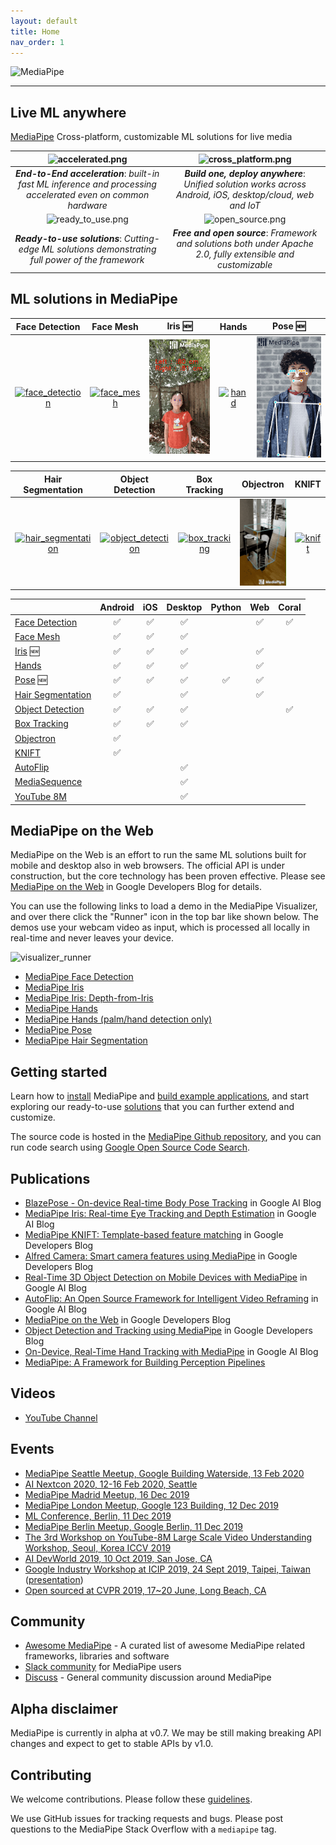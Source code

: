 ```yaml
---
layout: default
title: Home
nav_order: 1
---
```


![MediaPipe](images/mediapipe_small.png)

--------------------------------------------------------------------------------

## Live ML anywhere

[MediaPipe](https://google.github.io/mediapipe/) Cross-platform, customizable ML solutions for live media

![accelerated.png](images/accelerated_small.png)                                                               | ![cross_platform.png](images/cross_platform_small.png)
:------------------------------------------------------------------------------------------------------------: | :----------------------------------------------------:
***End-to-End acceleration***: *built-in fast ML inference and processing accelerated even on common hardware* | ***Build one, deploy anywhere***: *Unified solution works across Android, iOS, desktop/cloud, web and IoT*
![ready_to_use.png](images/ready_to_use_small.png)                                                             | ![open_source.png](images/open_source_small.png)
***Ready-to-use solutions***: *Cutting-edge ML solutions demonstrating full power of the framework*            | ***Free and open source***: *Framework and solutions both under Apache 2.0, fully extensible and customizable*

## ML solutions in MediaPipe

Face Detection                                                                                                                 | Face Mesh                                                                                                       | Iris 🆕                                                                                                    | Hands                                                                                                      | Pose 🆕
:----------------------------------------------------------------------------------------------------------------------------: | :-------------------------------------------------------------------------------------------------------------: | :-------------------------------------------------------------------------------------------------------: | :--------------------------------------------------------------------------------------------------------: | :----:
[![face_detection](images/mobile/face_detection_android_gpu_small.gif)](https://google.github.io/mediapipe/solutions/face_detection) | [![face_mesh](images/mobile/face_mesh_android_gpu_small.gif)](https://google.github.io/mediapipe/solutions/face_mesh) | [![iris](images/mobile/iris_tracking_android_gpu_small.gif)](https://google.github.io/mediapipe/solutions/iris) | [![hand](images/mobile/hand_tracking_android_gpu_small.gif)](https://google.github.io/mediapipe/solutions/hands) | [![pose](images/mobile/pose_tracking_android_gpu_small.gif)](https://google.github.io/mediapipe/solutions/pose)

Hair Segmentation                                                                                                                       | Object Detection                                                                                                                     | Box Tracking                                                                                                                | Objectron                                                                                                             | KNIFT
:-------------------------------------------------------------------------------------------------------------------------------------: | :----------------------------------------------------------------------------------------------------------------------------------: | :-------------------------------------------------------------------------------------------------------------------------: | :-------------------------------------------------------------------------------------------------------------------: | :---:
[![hair_segmentation](images/mobile/hair_segmentation_android_gpu_small.gif)](https://google.github.io/mediapipe/solutions/hair_segmentation) | [![object_detection](images/mobile/object_detection_android_gpu_small.gif)](https://google.github.io/mediapipe/solutions/object_detection) | [![box_tracking](images/mobile/object_tracking_android_gpu_small.gif)](https://google.github.io/mediapipe/solutions/box_tracking) | [![objectron](images/mobile/objectron_chair_android_gpu_small.gif)](https://google.github.io/mediapipe/solutions/objectron) | [![knift](images/mobile/template_matching_android_cpu_small.gif)](https://google.github.io/mediapipe/solutions/knift)

<!-- []() in the first cell is needed to preserve table formatting in GitHub Pages. -->
<!-- Whenever this table is updated, paste a copy to solutions/solutions.md. -->

[]()                                                                          | Android | iOS | Desktop | Python | Web | Coral
:---------------------------------------------------------------------------- | :-----: | :-: | :-----: | :----: | :-: | :---:
[Face Detection](https://google.github.io/mediapipe/solutions/face_detection)       | ✅       | ✅   | ✅       |        | ✅   | ✅
[Face Mesh](https://google.github.io/mediapipe/solutions/face_mesh)                 | ✅       | ✅   | ✅       |        |     |
[Iris](https://google.github.io/mediapipe/solutions/iris) 🆕                         | ✅       | ✅   | ✅       |        | ✅   |
[Hands](https://google.github.io/mediapipe/solutions/hands)                         | ✅       | ✅   | ✅       |        | ✅   |
[Pose](https://google.github.io/mediapipe/solutions/pose) 🆕                         | ✅       | ✅   | ✅       | ✅      | ✅   |
[Hair Segmentation](https://google.github.io/mediapipe/solutions/hair_segmentation) | ✅       |     | ✅       |        | ✅   |
[Object Detection](https://google.github.io/mediapipe/solutions/object_detection)   | ✅       | ✅   | ✅       |        |     | ✅
[Box Tracking](https://google.github.io/mediapipe/solutions/box_tracking)           | ✅       | ✅   | ✅       |        |     |
[Objectron](https://google.github.io/mediapipe/solutions/objectron)                 | ✅       |     |         |        |     |
[KNIFT](https://google.github.io/mediapipe/solutions/knift)                         | ✅       |     |         |        |     |
[AutoFlip](https://google.github.io/mediapipe/solutions/autoflip)                   |         |     | ✅       |        |     |
[MediaSequence](https://google.github.io/mediapipe/solutions/media_sequence)        |         |     | ✅       |        |     |
[YouTube 8M](https://google.github.io/mediapipe/solutions/youtube_8m)               |         |     | ✅       |        |     |

## MediaPipe on the Web

MediaPipe on the Web is an effort to run the same ML solutions built for mobile
and desktop also in web browsers. The official API is under construction, but
the core technology has been proven effective. Please see
[MediaPipe on the Web](https://developers.googleblog.com/2020/01/mediapipe-on-web.html)
in Google Developers Blog for details.

You can use the following links to load a demo in the MediaPipe Visualizer, and
over there click the "Runner" icon in the top bar like shown below. The demos
use your webcam video as input, which is processed all locally in real-time and
never leaves your device.

![visualizer_runner](images/visualizer_runner.png)

*   [MediaPipe Face Detection](https://viz.mediapipe.dev/demo/face_detection)
*   [MediaPipe Iris](https://viz.mediapipe.dev/demo/iris_tracking)
*   [MediaPipe Iris: Depth-from-Iris](https://viz.mediapipe.dev/demo/iris_depth)
*   [MediaPipe Hands](https://viz.mediapipe.dev/demo/hand_tracking)
*   [MediaPipe Hands (palm/hand detection only)](https://viz.mediapipe.dev/demo/hand_detection)
*   [MediaPipe Pose](https://viz.mediapipe.dev/demo/pose_tracking)
*   [MediaPipe Hair Segmentation](https://viz.mediapipe.dev/demo/hair_segmentation)

## Getting started

Learn how to [install](https://google.github.io/mediapipe/getting_started/install)
MediaPipe and
[build example applications](https://google.github.io/mediapipe/getting_started/building_examples),
and start exploring our ready-to-use
[solutions](https://google.github.io/mediapipe/solutions/solutions) that you can
further extend and customize.

The source code is hosted in the
[MediaPipe Github repository](https://github.com/google/mediapipe), and you can
run code search using
[Google Open Source Code Search](https://cs.opensource.google/mediapipe/mediapipe).

## Publications

*   [BlazePose - On-device Real-time Body Pose Tracking](https://ai.googleblog.com/2020/08/on-device-real-time-body-pose-tracking.html)
    in Google AI Blog
*   [MediaPipe Iris: Real-time Eye Tracking and Depth Estimation](https://ai.googleblog.com/2020/08/mediapipe-iris-real-time-iris-tracking.html)
    in Google AI Blog
*   [MediaPipe KNIFT: Template-based feature matching](https://developers.googleblog.com/2020/04/mediapipe-knift-template-based-feature-matching.html)
    in Google Developers Blog
*   [Alfred Camera: Smart camera features using MediaPipe](https://developers.googleblog.com/2020/03/alfred-camera-smart-camera-features-using-mediapipe.html)
    in Google Developers Blog
*   [Real-Time 3D Object Detection on Mobile Devices with MediaPipe](https://ai.googleblog.com/2020/03/real-time-3d-object-detection-on-mobile.html)
    in Google AI Blog
*   [AutoFlip: An Open Source Framework for Intelligent Video Reframing](https://ai.googleblog.com/2020/02/autoflip-open-source-framework-for.html)
    in Google AI Blog
*   [MediaPipe on the Web](https://developers.googleblog.com/2020/01/mediapipe-on-web.html)
    in Google Developers Blog
*   [Object Detection and Tracking using MediaPipe](https://developers.googleblog.com/2019/12/object-detection-and-tracking-using-mediapipe.html)
    in Google Developers Blog
*   [On-Device, Real-Time Hand Tracking with MediaPipe](https://ai.googleblog.com/2019/08/on-device-real-time-hand-tracking-with.html)
    in Google AI Blog
*   [MediaPipe: A Framework for Building Perception Pipelines](https://arxiv.org/abs/1906.08172)

## Videos

*   [YouTube Channel](https://www.youtube.com/c/MediaPipe)

## Events

*   [MediaPipe Seattle Meetup, Google Building Waterside, 13 Feb 2020](https://mediapipe.page.link/seattle2020)
*   [AI Nextcon 2020, 12-16 Feb 2020, Seattle](http://aisea20.xnextcon.com/)
*   [MediaPipe Madrid Meetup, 16 Dec 2019](https://www.meetup.com/Madrid-AI-Developers-Group/events/266329088/)
*   [MediaPipe London Meetup, Google 123 Building, 12 Dec 2019](https://www.meetup.com/London-AI-Tech-Talk/events/266329038)
*   [ML Conference, Berlin, 11 Dec 2019](https://mlconference.ai/machine-learning-advanced-development/mediapipe-building-real-time-cross-platform-mobile-web-edge-desktop-video-audio-ml-pipelines/)
*   [MediaPipe Berlin Meetup, Google Berlin, 11 Dec 2019](https://www.meetup.com/Berlin-AI-Tech-Talk/events/266328794/)
*   [The 3rd Workshop on YouTube-8M Large Scale Video Understanding Workshop,
    Seoul, Korea ICCV
    2019](https://research.google.com/youtube8m/workshop2019/index.html)
*   [AI DevWorld 2019, 10 Oct 2019, San Jose, CA](https://aidevworld.com)
*   [Google Industry Workshop at ICIP 2019, 24 Sept 2019, Taipei, Taiwan](http://2019.ieeeicip.org/?action=page4&id=14#Google)
    ([presentation](https://docs.google.com/presentation/d/e/2PACX-1vRIBBbO_LO9v2YmvbHHEt1cwyqH6EjDxiILjuT0foXy1E7g6uyh4CesB2DkkEwlRDO9_lWfuKMZx98T/pub?start=false&loop=false&delayms=3000&slide=id.g556cc1a659_0_5))
*   [Open sourced at CVPR 2019, 17~20 June, Long Beach, CA](https://sites.google.com/corp/view/perception-cv4arvr/mediapipe)

## Community

*   [Awesome MediaPipe](https://mediapipe.org) - A curated list of awesome
    MediaPipe related frameworks, libraries and software
*   [Slack community](https://mediapipe.page.link/joinslack) for MediaPipe users
*   [Discuss](https://groups.google.com/forum/#!forum/mediapipe) - General
    community discussion around MediaPipe

## Alpha disclaimer

MediaPipe is currently in alpha at v0.7. We may be still making breaking API
changes and expect to get to stable APIs by v1.0.

## Contributing

We welcome contributions. Please follow these
[guidelines](https://github.com/google/mediapipe/blob/master/CONTRIBUTING.md).

We use GitHub issues for tracking requests and bugs. Please post questions to
the MediaPipe Stack Overflow with a `mediapipe` tag.
